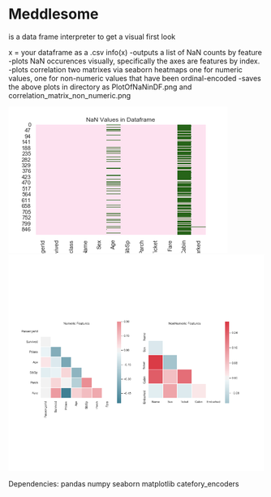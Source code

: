 # Meddlesome 
is a data frame interpreter to get a visual first look 

x = your dataframe as a .csv
info(x)
-outputs a list of NaN counts by feature 
-plots NaN occurences visually, specifically the axes are features by index. 
-plots correlation two matrixes via seaborn heatmaps one for numeric values, one for non-numeric values that have been ordinal-encoded
-saves the above plots in directory as PlotOfNaNinDF.png and correlation_matrix_non_numeric.png

![NaN](/PlotOfNaNinDF.png)
![CorrelationMatrix](/correlation_matrix_num_and_non_num.png)

Dependencies:
pandas
numpy
seaborn
matplotlib
catefory_encoders
